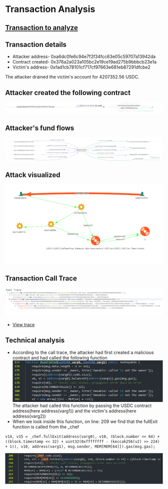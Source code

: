 # Transaction Analysis
## [Transaction to analyze](https://etherscan.io/tx/0xb4e17296635461d2ca5a26a9fa4aaeb24e073e0eb83a2fc6a207c1f97767a1b9)

## Transaction details
- Attacker address- 0xa6dc0fe6c94e7f2f34fcc63e05c59707a13942da
- Contract created- 0x376a2a023a105bc2e19ce19ad275b9bbbcb23e1a
- Victim's address- 0xfad1cb78101cf717cf97663e681eb87291dfcbe2

The attacker drained the victim's account for 4207352.56 USDC.

## Attacker created the following contract
![](/images/attack1.png)

## Attacker's fund flows 
![](/images/attack2.png)

## Attack visualized
![](/images/attack3.png)

## Transaction Call Trace
![](/images/trace.png)
- [View trace](https://tx.eth.samczsun.com/ethereum/0xb4e17296635461d2ca5a26a9fa4aaeb24e073e0eb83a2fc6a207c1f97767a1b9)

## Technical analysis
- According to the call trace, the attacker had first created a malicious contract and had called the following function
![](/images/image1.png)
The attacker had called this function by passing the USDC contract address(here address(varg1)) and the victim's address(here address(varg2))
- When we look inside this function, on line: 209 we find that the fullExit function is called from the _chef
```
v14, v15 = _chef.fullExit(address(varg0), v10, (block.number << 64) + ((block.timestamp << 32) + uint32(0xffffffff - (keccak256(v2) >> 224) + 1)), v10, address(varg1), msg.sender, MEM[MEM[64]]).gas(msg.gas);
```
![](/images/image2.png)
